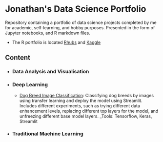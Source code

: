 # Jonathan's Data Science Portfolio

Repository containing a portfolio of data science projects completed by me for academic, self-learning, and hobby purposes. Presented in the form of Jupyter notebooks, and R markdown files.

* The R portfolio is located [Rhubs](https://rpubs.com/BlueDreamV1B3) and [Kaggle](https://www.kaggle.com/bluedreamv1b3/code)

## Content

- ### Data Analysis and Visualisation

- ### Deep Learning

  - [Dog Breed Image Classification](https://github.com/BluedreamV1B3/CNN-Dog-Breed-Classification-): Classifying dog breeds by images using transfer learning and deploy the model using Streamlit. Includes different experiments, such as trying different data enhancement levels, replacing different top layers for the model, and unfreezing different base model layers. _Tools: Tensorflow, Keras, Streamlit

 - ### Traditional Machine Learning
